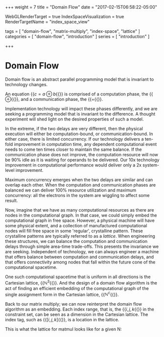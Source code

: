 +++
weight = 7
title = "Domain Flow"
date = "2017-02-15T06:58:22-05:00"

WebGLRenderTarget = true
IndexSpaceVisualization = true
RenderTargetName = "index_space_view"

tags = [ "domain-flow", "matrix-multiply", "index-space", "lattice" ]
categories = [ "domain-flow", "introduction" ]
series = [ "introduction" ]

+++

# Domain Flow

Domain flow is an abstract parallel programming model that is invariant to technology changes.

An equation {{<math>}}$c = a \oplus b${{</math>}} is comprised of a computation phase, the {{<math>}}$\oplus${{</math>}},
and a communication phase, the {{<math>}}$=${{</math>}}.

Implementation technology will impact these phases differently, and we are seeking a programming model 
that is invariant to the difference. A thought experiment will shed light on the desired properties of such a model. 

In the extreme, if the two delays are very different, then the physical execution will either be computation-bound,
or communication-bound. In either case, there is limited concurrency.
If our technology delivers a ten-fold improvement in computation time, any dependent computational event needs 
to come ten times closer to maintain the same balance. If the communication phase does not improve, 
the computation resource will now be 90% idle as it is waiting for operands to be delivered. 
Our 10x technology improvement in computational performance would deliver only a 2x system-level improvement.

Maximum concurrency emerges when the two delays are similar and can overlap each other. 
When the computation and communication phases are balanced we can deliver 100% resource
utilization and maximum concurrency: all the electrons in the system are wiggling to affect some result.

Now, imagine that we have as many computational resources as there are nodes in the computational graph. 
In that case, we could simply embed the computational graph in free space.
However, a physical machine will have some physical extent, and a collection of manufactured computational nodes will 
fill free space in some 'regular', crystalline pattern.
These crystalline patterns are typically referred to as a _lattice_. When engineering these structures, we can
balance the computation and communication delays through simple area-time trade-offs. This presents the invariance
we are seeking. Independent of technology, we can always engineer a machine that offers balance between 
computation and communication delays, and that offers connectivity among nodes that fall within the future cone of the 
computational spacetime.

One such computational spacetime that is uniform in all directions is the Cartesian lattice, {{<math>}}$\mathbb{N}^3${{</math>}}.
And the design of a domain flow algorithm is the act of finding an efficient embedding of the computational graph of
the single assignment form in the Cartesian lattice, {{<math>}}$\mathbb{N}^c${{</math>}}.

Back to our matrix multiply; we can now reinterpret the domain flow algorithm as an embedding.
Each index range, that is, the {{<math>}}$i, j, k${{</math>}} in the constraint set, can be seen as a dimension in 
the Cartesian lattice. The index tag, such as {{<math>}}$[i,j,k]${{</math>}}, is a location in the lattice.

This is what the lattice for matmul looks like for a given N:

<canvas id="c"></canvas>

<div id="index_space_view"></div>

